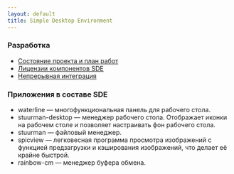 ```yaml
---
layout: default
title: Simple Desktop Environment
---
```


### Разработка

* [Состояние проекта и план работ](/current-state)
* [Лицензии компонентов SDE](/licensing)
* [Непрерывная интеграция](/ci)

### Приложения в составе SDE

* waterline — многофункциональная панель для рабочего стола.
* stuurman-desktop — менеджер рабочего стола. Отображает иконки на рабочем столе и позволяет настраивать фон рабочего стола.
* stuurman — файловый менеджер.
* spicview — легковесная программа просмотра изображений с функцией предзагрузки и кэширования изображений, что делает её крайне быстрой.
* rainbow-cm — менеджер буфера обмена.
